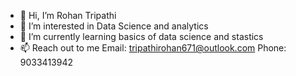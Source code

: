 - 👋 Hi, I’m Rohan Tripathi
- 👀 I’m interested in Data Science and analytics
- 🌱 I’m currently learning basics of data science and stastics
- 📫 Reach out to me 
  Email: tripathirohan671@outlook.com
  Phone: 9033413942

<!---
rohantri/rohantri is a ✨ special ✨ repository because its `README.md` (this file) appears on your GitHub profile.
You can click the Preview link to take a look at your changes.
--->
